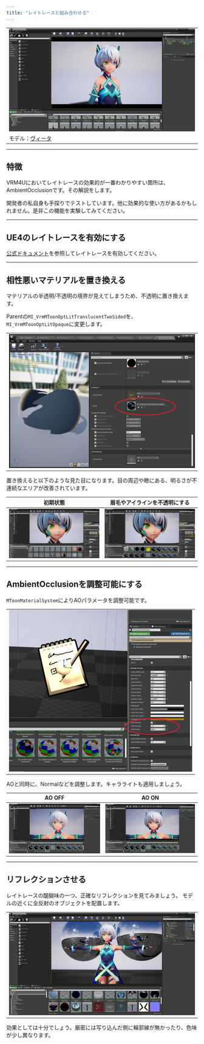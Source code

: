 ```yaml
---
title: "レイトレースと組み合わせる"
---
```


||
|-|
|[![](./assets/images/small/02b_top.png)](../assets/images/02b_top.png)|
|モデル：[ヴィータ](https://hub.vroid.com/characters/6193066630030526355/models/3525604181073039892)|

----
## 特徴

VRM4Uにおいてレイトレースの効果的が一番わかりやすい箇所は、AmbientOcclusionです。その解説をします。

開発者の私自身も手探りでテストしています。他に効果的な使い方があるかもしれません。是非この機能を実験してみてください。

----
## UE4のレイトレースを有効にする

[公式ドキュメント](https://docs.unrealengine.com/ja/Engine/Rendering/RayTracing/index.html)を参照してレイトレースを有効してください。

----
## 相性悪いマテリアルを置き換える

マテリアルの半透明/不透明の境界が見えてしまうため、不透明に置き換えます。

Parentの`MI_VrmMToonOptLitTranslucentTwoSided`を、`MI_VrmMToonOptLitOpaque`に変更します。

||
|-|
|[![](./assets/images/small/02b_mat.png)](../assets/images/02b_mat.png)|

置き換えると以下のような見た目になります。目の周辺や瞼にある、明るさが不連続なエリアが改善されています。

|初期状態|眉毛やアイラインを不透明にする|
|-|-|
|[![](./assets/images/small/02b_face1.png)](../assets/images/02b_face1.png)|[![](./assets/images/small/02b_face2.png)](../assets/images/02b_face2.png)|


----
## AmbientOcclusionを調整可能にする

`MToonMaterialSystem`によりAOパラメータを調整可能です。

||
|-|
|[![](./assets/images/small/02b_aos.png)](../assets/images/02b_aos.png)|

AOと同時に、Normalなどを調整します。キャラライトも適用しましょう。

|AO OFF|AO ON|
|-|-|
|[![](./assets/images/small/02b_aooff.png)](../assets/images/02b_aooff.png)|[![](./assets/images/small/02b_aoon.png)](../assets/images/02b_aoon.png)|

----
## リフレクションさせる

レイトレースの醍醐味の一つ、正確なリフレクションを見てみましょう。
モデルの近くに全反射のオブジェクトを配置します。

||
|-|
|[![](./assets/images/small/02b_ref.png)](../assets/images/02b_ref.png)|

効果としては十分でしょう。厳密には写り込んだ側に輪郭線が無かったり、色味が少し異なります。

